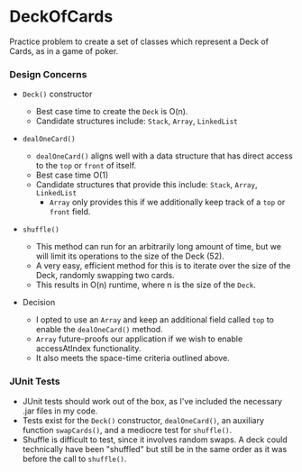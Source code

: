 # DeckOfCards
Practice problem to create a set of classes which represent a Deck of Cards, as in a game of poker.

### Design Concerns
- `Deck()` constructor
  - Best case time to create the `Deck` is O(n).
  - Candidate structures include: `Stack`, `Array`, `LinkedList`
- `dealOneCard()`
  - `dealOneCard()` aligns well with a data structure that has direct access to the `top` or `front` of itself.
  - Best case time O(1)
  - Candidate structures that provide this include: `Stack`, `Array`, `LinkedList`
    - `Array` only provides this if we additionally keep track of a `top` or `front` field.
- `shuffle()`
  - This method can run for an arbitrarily long amount of time, but we will limit its operations to the size of the Deck (52).
  - A very easy, efficient method for this is to iterate over the size of the Deck, randomly swapping two cards.
  - This results in O(n) runtime, where n is the size of the `Deck`.

- Decision
  - I opted to use an `Array` and keep an additional field called `top` to enable the `dealOneCard()` method.
  - `Array` future-proofs our application if we wish to enable accessAtIndex functionality.
  - It also meets the space-time criteria outlined above.

### JUnit Tests
- JUnit tests should work out of the box, as I've included the necessary .jar files in my code.
- Tests exist for the `Deck()` constructor, `dealOneCard()`, an auxiliary function `swapCards()`, and a mediocre test for `shuffle()`.
- Shuffle is difficult to test, since it involves random swaps. A deck could technically have been "shuffled" but still be in the same order as it was before the call to `shuffle()`.
